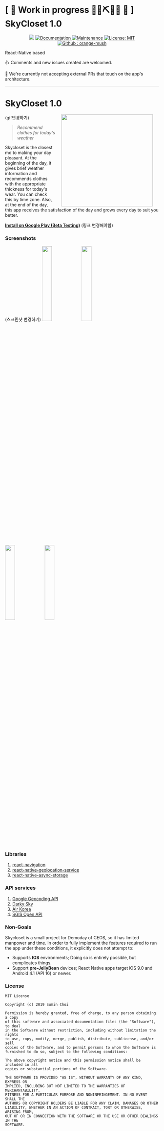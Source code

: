 # \[ 🚧 Work in progress 👷‍♀️⛏👷🔧 🚧 \] SkyCloset 1.0 
<p align="center">
  <img src="https://img.shields.io/badge/version-0.0.0-blue.svg?cacheSeconds=2592000" />
  <a href="https://github.com/orange-mush/skycloset_cli#readme">
    <img alt="Documentation" src="https://img.shields.io/badge/documentation-yes-brightgreen.svg" target="_blank" />
  </a>
  <a href="https://github.com/orange-mush/skycloset_cli/graphs/commit-activity">
    <img alt="Maintenance" src="https://img.shields.io/badge/Maintained%3F-yes-green.svg" target="_blank" />
  </a>
  <a href="https://github.com/orange-mush/skycloset_cli/blob/master/LICENSE">
    <img alt="License: MIT" src="https://img.shields.io/badge/License-MIT-yellow.svg" target="_blank" />
  </a>
  <a href="https://github.com/orange-mush">
    <img alt="Github : orange-mush" src="https://img.shields.io/github/followers/orange-mush.svg?label=Follow&style=social" target="_blank" />
  </a>
</p>
React-Native based

👍 Comments and new issues created are welcomed.

🛑 We're currently not accepting external PRs that touch on the app's architecture.

---

# SkyCloset 1.0

(gif변경하기)
<img src="screenshots/plaid_demo.gif" width="300" align="right" hspace="20">

> *Recommend clothes for today's weather*

Skycloset is the closest md to making your day pleasant. At the beginning of the day, it gives brief weather information and recommends clothes with the appropriate thickness for today's wear. You can check this by time zone. Also, at the end of the day, this app receives the satisfaction of the day and grows every day to suit you better.

**[Install on Google Play (Beta Testing)](https://play.google.com/apps/testing/io.plaidapp)**
(링크 변경해야함)


### Screenshots

(스크린샷 변경하기)
<img src="screenshots/home_grid_framed.png" width="25%" />
<img src="screenshots/post_story_framed.png" width="25%" />
<img src="screenshots/dn_story_framed.png" width="25%" />
<img src="screenshots/dribbble_shot_framed.png" width="25%" />


### Libraries
1. [react-navigation](https://github.com/react-navigation/react-navigation)
2. [react-native-geolocation-service](https://github.com/Agontuk/react-native-geolocation-service)
3. [react-native-async-storage](https://github.com/react-native-community/react-native-async-storage)


### API services
1. [Google Geocoding API](https://developers.google.com/maps/documentation/geocoding/start)
2. [Darky Sky](https://darksky.net/dev)
3. [Air Korea](http://openapi.airkorea.or.kr/)
4. [SGIS Open API](https://sgis.kostat.go.kr/developer/html/home.html)


### Non-Goals
Skycloset is a small project for Demoday of CEOS, so it has limited manpower and time. In order to fully implement the features required to run the app under these conditions, it explicitly does not attempt to:
* Supports **IOS** environments; Doing so is entirely possible, but complicates things.
* Support **pre-JellyBean** devices; React Native apps target iOS 9.0 and Android 4.1 (API 16) or newer.


### License


```
MIT License

Copyright (c) 2019 Sumin Choi

Permission is hereby granted, free of charge, to any person obtaining a copy
of this software and associated documentation files (the "Software"), to deal
in the Software without restriction, including without limitation the rights
to use, copy, modify, merge, publish, distribute, sublicense, and/or sell
copies of the Software, and to permit persons to whom the Software is
furnished to do so, subject to the following conditions:

The above copyright notice and this permission notice shall be included in all
copies or substantial portions of the Software.

THE SOFTWARE IS PROVIDED "AS IS", WITHOUT WARRANTY OF ANY KIND, EXPRESS OR
IMPLIED, INCLUDING BUT NOT LIMITED TO THE WARRANTIES OF MERCHANTABILITY,
FITNESS FOR A PARTICULAR PURPOSE AND NONINFRINGEMENT. IN NO EVENT SHALL THE
AUTHORS OR COPYRIGHT HOLDERS BE LIABLE FOR ANY CLAIM, DAMAGES OR OTHER
LIABILITY, WHETHER IN AN ACTION OF CONTRACT, TORT OR OTHERWISE, ARISING FROM,
OUT OF OR IN CONNECTION WITH THE SOFTWARE OR THE USE OR OTHER DEALINGS IN THE
SOFTWARE.
```